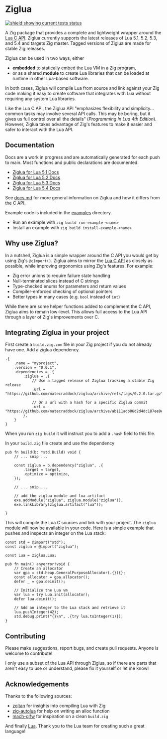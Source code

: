 # Ziglua
[![shield showing current tests status](https://github.com/natecraddock/ziglua/actions/workflows/tests.yml/badge.svg)](https://github.com/natecraddock/ziglua/actions/workflows/tests.yml)

A Zig package that provides a complete and lightweight wrapper around the [Lua C API](https://www.lua.org/manual/5.4/manual.html#4). Ziglua currently supports the latest releases of Lua 5.1, 5.2, 5.3, and 5.4 and targets Zig master. Tagged versions of Ziglua are made for stable Zig releases.

Ziglua can be used in two ways, either
* **embedded** to statically embed the Lua VM in a Zig program,
* or as a shared **module** to create Lua libraries that can be loaded at runtime in other Lua-based software.

In both cases, Ziglua will compile Lua from source and link against your Zig code making it easy to create software that integrates with Lua without requiring any system Lua libraries.

Like the Lua C API, the Ziglua API "emphasizes flexibility and simplicity... common tasks may involve several API calls. This may be boring, but it gives us full control over all the details" (_Programming In Lua 4th Edition_). However, Ziglua takes advantage of Zig's features to make it easier and safer to interact with the Lua API.

## Documentation
Docs are a work in progress and are automatically generated for each push to main. Most functions and public declarations are documented.
* [Ziglua for Lua 5.1 Docs](https://natecraddock.github.io/ziglua/lua51/)
* [Ziglua for Lua 5.2 Docs](https://natecraddock.github.io/ziglua/lua52/)
* [Ziglua for Lua 5.3 Docs](https://natecraddock.github.io/ziglua/lua53/)
* [Ziglua for Lua 5.4 Docs](https://natecraddock.github.io/ziglua/lua54/)

See [docs.md](https://github.com/natecraddock/ziglua/blob/main/docs.md) for more general information on Ziglua and how it differs from the C API.

Example code is included in the [examples](https://github.com/natecraddock/ziglua/tree/main/examples) directory.
* Run an example with `zig build run-example-<name>`
* Install an example with `zig build install-example-<name>`

## Why use Ziglua?
In a nutshell, Ziglua is a simple wrapper around the C API you would get by using Zig's `@cImport()`. Ziglua aims to mirror the [Lua C API](https://www.lua.org/manual/5.4/manual.html#4) as closely as possible, while improving ergonomics using Zig's features. For example:

* Zig error unions to require failure state handling
* Null-terminated slices instead of C strings
* Type-checked enums for parameters and return values
* Compiler-enforced checking of optional pointers
* Better types in many cases (e.g. `bool` instead of `int`)

While there are some helper functions added to complement the C API, Ziglua aims to remain low-level. This allows full access to the Lua API through a layer of Zig's improvements over C.

## Integrating Ziglua in your project
First create a `build.zig.zon` file in your Zig project if you do not already have one. Add a ziglua dependency.

```
.{
    .name = "myproject",
    .version = "0.0.1",
    .dependencies = .{
        .ziglua = .{
            // Use a tagged release of Ziglua tracking a stable Zig release
            .url = "https://github.com/natecraddock/ziglua/archive/refs/tags/0.2.0.tar.gz",

            // Or a url with a hash for a specific Ziglua commit
            .url = "https://github.com/natecraddock/ziglua/archive/ab111adb06d2d4dc187ee9e1e352617ca8659155.tar.gz",
        },
    }
}
```

When you run `zig build` it will instruct you to add a `.hash` field to this file.

In your `build.zig` file create and use the dependency

```zig
pub fn build(b: *std.Build) void {
    // ... snip ...

    const ziglua = b.dependency("ziglua", .{
        .target = target,
        .optimize = optimize,
    });

    // ... snip ...

    // add the ziglua module and lua artifact
    exe.addModule("ziglua", ziglua.module("ziglua"));
    exe.linkLibrary(ziglua.artifact("lua"));

}
```

This will compile the Lua C sources and link with your project. The `ziglua` module will now be available in your code. Here is a simple example that pushes and inspects an integer on the Lua stack:

```zig
const std = @import("std");
const ziglua = @import("ziglua");

const Lua = ziglua.Lua;

pub fn main() anyerror!void {
    // Create an allocator
    var gpa = std.heap.GeneralPurposeAllocator(.{}){};
    const allocator = gpa.allocator();
    defer _ = gpa.deinit();

    // Initialize the Lua vm
    var lua = try Lua.init(allocator);
    defer lua.deinit();

    // Add an integer to the Lua stack and retrieve it
    lua.pushInteger(42);
    std.debug.print("{}\n", .{try lua.toInteger(1)});
}
```

## Contributing
Please make suggestions, report bugs, and create pull requests. Anyone is welcome to contribute!

I only use a subset of the Lua API through Ziglua, so if there are parts that aren't easy to use or understand, please fix it yourself or let me know!

## Acknowledgements
Thanks to the following sources:

* [zoltan](https://github.com/ranciere/zoltan) for insights into compiling Lua with Zig
* [zig-autolua](https://github.com/daurnimator/zig-autolua) for help on writing an alloc function
* [mach-glfw](https://github.com/hexops/mach-glfw) for inspiration on a clean `build.zig`

And finally [Lua](https://lua.org). Thank you to the Lua team for creating such a great language!

